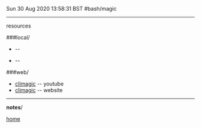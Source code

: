 Sun 30 Aug 2020 13:58:31 BST
#bash/magic

_____


resources

###local/

* []() --  

* [](/home/pi/Documents/) -- 

###web/
* [climagic](https://www.youtube.com/user/climagic) -- youtube
* [climagic](http://climagic.org/) -- website
___

**notes**/








[home](/home/pi/Documents/bash-index.md) 

